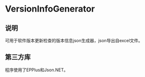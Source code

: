 ﻿# VersionInfoGenerator #
## 说明 ##
可用于软件版本更新检查的版本信息json生成器，json导出自excel文件。
## 第三方库 ##
程序使用了EPPlus和Json.NET。
